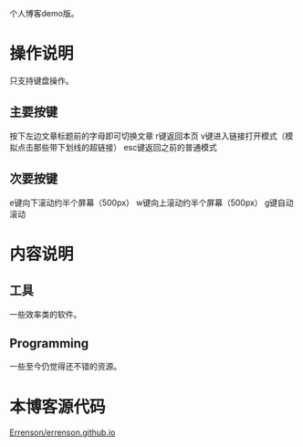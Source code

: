 个人博客demo版。

# 操作说明
只支持键盘操作。
## 主要按键
按下左边文章标题前的字母即可切换文章
r键返回本页
v键进入链接打开模式（模拟点击那些带下划线的超链接）
esc键返回之前的普通模式
## 次要按键
e键向下滚动约半个屏幕（500px）
w键向上滚动约半个屏幕（500px）
g键自动滚动

# 内容说明
## 工具
一些效率类的软件。
## Programming
一些至今仍觉得还不错的资源。

# 本博客源代码
[Errenson/errenson.github.io](https://github.com/Errenson/errenson.github.io)
